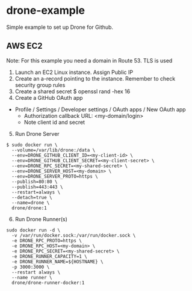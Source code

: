 # drone-example

Simple example to set up Drone for Github. 

## AWS EC2

Note: For this example you need a domain in Route 53. TLS is used

1. Launch an EC2 Linux instance. Assign Public IP
2. Create an a-record pointing to the instance. Remember to check security group rules
3. Create a shared secret
$ openssl rand -hex 16
4. Create a GitHub OAuth app
- Profile / Settings / Developer settings / OAuth apps / New OAuth app 
  - Authorization callback URL: <my-domain/login>
  - Note client id and secret
5. Run Drone Server
```
$ sudo docker run \
  --volume=/var/lib/drone:/data \
  --env=DRONE_GITHUB_CLIENT_ID=<my-client-id> \
  --env=DRONE_GITHUB_CLIENT_SECRET=<my-client-secret> \
  --env=DRONE_RPC_SECRET=<my-shared-secret> \
  --env=DRONE_SERVER_HOST=<my-domain> \
  --env=DRONE_SERVER_PROTO=https \
  --publish=80:80 \
  --publish=443:443 \
  --restart=always \
  --detach=true \
  --name=drone \
  drone/drone:1
```

6. Run Drone Runner(s)
```
sudo docker run -d \
  -v /var/run/docker.sock:/var/run/docker.sock \
  -e DRONE_RPC_PROTO=https \
  -e DRONE_RPC_HOST=<my-domain> \
  -e DRONE_RPC_SECRET=<my-shared-secret> \
  -e DRONE_RUNNER_CAPACITY=1 \
  -e DRONE_RUNNER_NAME=${HOSTNAME} \
  -p 3000:3000 \
  --restart always \
  --name runner \
  drone/drone-runner-docker:1
```
